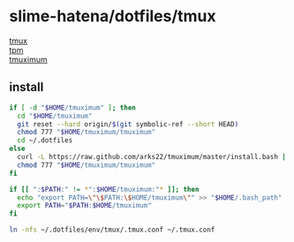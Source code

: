 # slime-hatena/dotfiles/tmux

[tmux](https://github.com/tmux/tmux/wiki)  
[tpm](https://github.com/tmux-plugins/tpm)  
[tmuximum](https://github.com/arks22/tmuximum)

## install

```sh { name=tmux-install }
if [ -d "$HOME/tmuximum" ]; then
  cd "$HOME/tmuximum"
  git reset --hard origin/$(git symbolic-ref --short HEAD)
  chmod 777 "$HOME/tmuximum/tmuximum"
  cd ~/.dotfiles
else
  curl -L https://raw.github.com/arks22/tmuximum/master/install.bash | bash
  chmod 777 "$HOME/tmuximum/tmuximum"
fi

if [[ ":$PATH:" != *":$HOME/tmuximum:"* ]]; then
  echo "export PATH=\"\$PATH:\$HOME/tmuximum\"" >> "$HOME/.bash_path"
  export PATH="$PATH:$HOME/tmuximum"
fi

ln -nfs ~/.dotfiles/env/tmux/.tmux.conf ~/.tmux.conf
```
